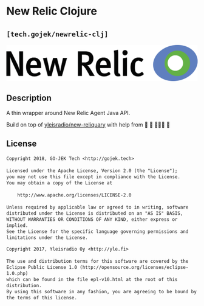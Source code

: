 # New Relic Clojure 

## `[tech.gojek/newrelic-clj]`

![New Relic Clojure Logo](doc/logo.png)

## Description

A thin wrapper around New Relic Agent Java API.

Build on top of [yleisradio/new-reliquary][1] with help from 🐼 🦄 👩🏻‍💻 🐒

## License
```
Copyright 2018, GO-JEK Tech <http://gojek.tech>

Licensed under the Apache License, Version 2.0 (the "License");
you may not use this file except in compliance with the License.
You may obtain a copy of the License at

    http://www.apache.org/licenses/LICENSE-2.0

Unless required by applicable law or agreed to in writing, software
distributed under the License is distributed on an "AS IS" BASIS,
WITHOUT WARRANTIES OR CONDITIONS OF ANY KIND, either express or implied.
See the License for the specific language governing permissions and
limitations under the License.
```

```
Copyright 2017, Yleisradio Oy <http://yle.fi>

The use and distribution terms for this software are covered by the
Eclipse Public License 1.0 (http://opensource.org/licenses/eclipse-1.0.php)
which can be found in the file epl-v10.html at the root of this distribution.
By using this software in any fashion, you are agreeing to be bound by
the terms of this license.
```

[1]: https://github.com/Yleisradio/new-reliquary
